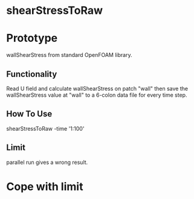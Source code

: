 # shearStressToRaw

# Prototype
wallShearStress from standard OpenFOAM library.

## Functionality
Read U field and calculate wallShearStress on patch "wall" then save the wallShearStress value at "wall" to a 6-colon data file for every time step.

## How To Use
shearStressToRaw -time '1:100'

## Limit
parallel run gives a wrong result.

# Cope with limit
